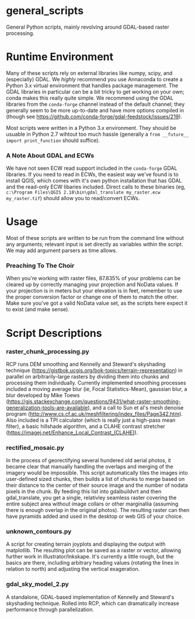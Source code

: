 # general_scripts
General Python scripts, mainly revolving around GDAL-based raster processing.

# Runtime Environment
Many of these scripts rely on external libraries like numpy, scipy, and (especially) GDAL. We _highly_ recommend you use Annaconda to create a Python 3.x virtual environment that handles package management. The GDAL libraries in particular can be a bit tricky to get working on your own; conda makes this really quite simple. We recommend using the GDAL libraries from the `conda-forge` channel instead of the default channel; they generally seem to be more up-to-date and have more options compiled in (though see https://github.com/conda-forge/gdal-feedstock/issues/219).

Most scripts were written in a Python 3.x environment. They should be usuable in Python 2.7 wihtout too much hassle (generally a `from __future__ import print_function` should suffice).

### A Note About GDAL and ECWs
We have not seen ECW read support included in the `conda-forge` GDAL libraries. If you need to read in ECWs, the easiest way we've found is to install QGIS, which comes with it's own python installation that has GDAL and the read-only ECW libaries included. Direct calls to these binaries (eg, `c:\Program Files\QGIS 2.18\bin\gdal_translate my_raster.ecw my_raster.tif`) should allow you to read/convert ECWs.

# Usage
Most of these scripts are written to be run from the command line without any arguments; relevant input is set directly as variables within the script. We may add argument parsers as time allows.

### Preaching To The Choir
When you're working with raster files, 87.835% of your problems can be cleared up by correctly managing your projection and NoData values. If your projection is in meters but your elevation is in feet, remember to use the proper conversion factor or change one of them to match the other. Make sure you've got a valid NoData value set, as the scripts here expect it to exist (and make sense).

# Script Descriptions

### raster_chunk_processing.py
RCP runs DEM smoothing and Kennelly and Steward's skyshading technique (https://gistbok.ucgis.org/bok-topics/terrain-representation) in parallel on arbitrarily-large rasters by dividing them into chunks and processing them individually. Currently implemented smoothing processes included a moving average blur (ie, Focal Statistics-Mean), gaussian blur, a blur developed by Mike Toews (https://gis.stackexchange.com/questions/9431/what-raster-smoothing-generalization-tools-are-available), and a call to Sun et al's mesh denoise program (http://www.cs.cf.ac.uk/meshfiltering/index_files/Page342.htm). Also included is a TPI calculator (which is really just a high-pass mean filter), a basic hillshade algorithm, and a CLAHE contrast stretcher (https://imagej.net/Enhance_Local_Contrast_(CLAHE)).

### rectified_mosaic.py
In the process of georectifying several hundered old aerial photos, it became clear that manually handling the overlaps and merging of the imagery would be impossible. This script automatically tiles the images into user-defined sized chunks, then builds a list of chunks to merge based on their distance to the center of their source image and the number of nodata pixels in the chunk. By feeding this list into gdalbuildvrt and then gdal_translate, you get a single, relativley seamless raster covering the entire subject area without image collars or other marginallia (assuming there is enough overlap in the original photos). The resulting raster can then have pyramids added and used in the desktop or web GIS of your choice.

### unknown_contours.py
A script for creating terrain joyplots and displaying the output with matplotlib. The resulting plot can be saved as a raster or vector, allowing further work in Illustrator/Inkskape. It's currently a little rough, but the basics are there, including arbitrary heading values (rotating the lines in relation to north) and adjusting the vertical exageration. 

### gdal_sky_model_2.py
A standalone, GDAL-based implementation of Kennelly and Steward's skyshading technique. Rolled into RCP, which can dramatically increase performance through parallelization.
